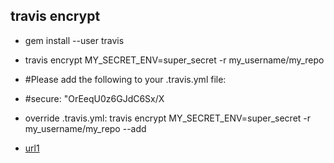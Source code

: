 travis encrypt 
---
- gem install --user travis
- travis encrypt MY_SECRET_ENV=super_secret -r my_username/my_repo
- #Please add the following to your .travis.yml file:
- #secure: "OrEeqU0z6GJdC6Sx/X

- override .travis.yml: travis encrypt MY_SECRET_ENV=super_secret -r my_username/my_repo --add

- [url1](http://docs.travis-ci.com/user/encrypting-files/)
